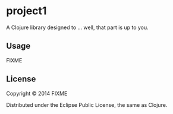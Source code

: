 # project1

A Clojure library designed to ... well, that part is up to you.

## Usage

FIXME

## License

Copyright © 2014 FIXME

Distributed under the Eclipse Public License, the same as Clojure.
